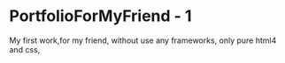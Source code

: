 # PortfolioForMyFriend - 1
My first work,for my friend, without use any frameworks, only pure html4 and css,

